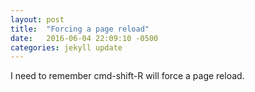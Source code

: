 ```yaml
---
layout: post
title:  "Forcing a page reload"
date:   2016-06-04 22:09:10 -0500
categories: jekyll update
---
```


I need to remember cmd-shift-R will force a page reload.
